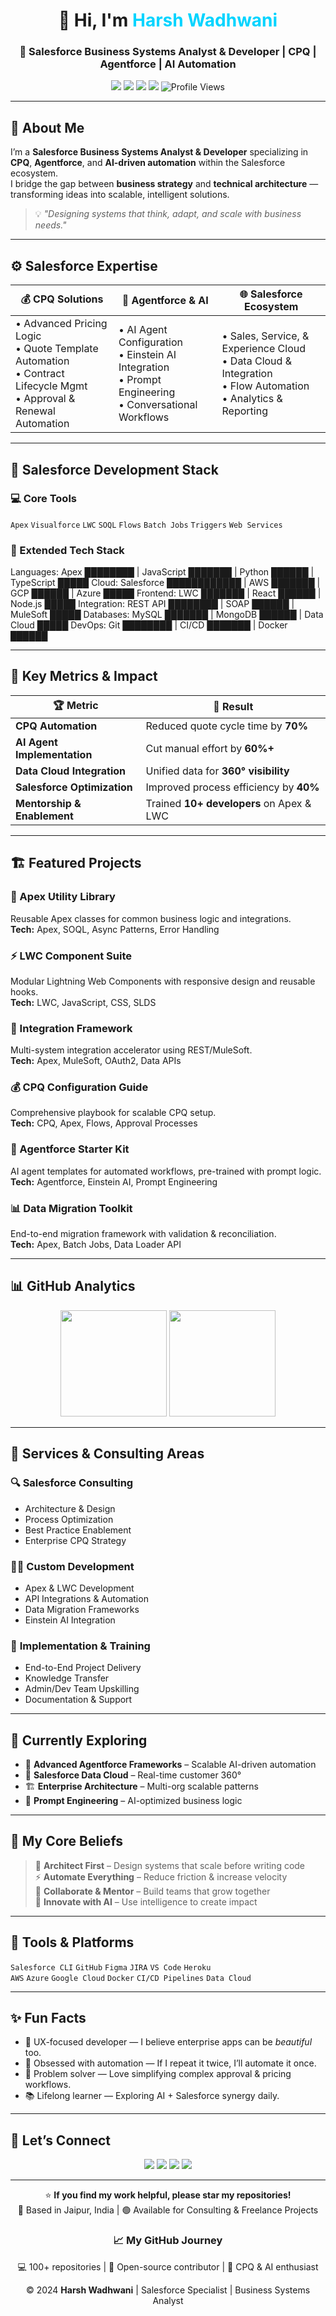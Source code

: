 <h1 align="center">👋 Hi, I'm <span style="color:#00D4FF;">Harsh Wadhwani</span></h1>
<h3 align="center">🚀 Salesforce Business Systems Analyst & Developer | CPQ | Agentforce | AI Automation</h3>

<p align="center">
  <a href="mailto:harshwadhwani711@gmail.com"><img src="https://img.shields.io/badge/Email-D14836?style=flat&logo=gmail&logoColor=white"/></a>
  <a href="https://linkedin.com/in/harshwadhwani"><img src="https://img.shields.io/badge/LinkedIn-0077B5?style=flat&logo=linkedin&logoColor=white"/></a>
  <a href="https://leetcode.com/harshwadhwani711"><img src="https://img.shields.io/badge/LeetCode-FFA500?style=flat&logo=leetcode&logoColor=white"/></a>
  <a href="https://www.codechef.com/users/harshw07"><img src="https://img.shields.io/badge/CodeChef-5B4E8C?style=flat&logo=codechef&logoColor=white"/></a>
  <img src="https://komarev.com/ghpvc/?username=harshwadhwani07&label=Profile%20Views&color=00a1de&style=flat-square" alt="Profile Views" />
</p>

---

## 🧠 About Me

I’m a **Salesforce Business Systems Analyst & Developer** specializing in **CPQ**, **Agentforce**, and **AI-driven automation** within the Salesforce ecosystem.  
I bridge the gap between **business strategy** and **technical architecture** — transforming ideas into scalable, intelligent solutions.

> 💡 *"Designing systems that think, adapt, and scale with business needs."*

---

## ⚙️ Salesforce Expertise

| 💰 CPQ Solutions | 🤖 Agentforce & AI | 🌐 Salesforce Ecosystem |
|------------------|-------------------|--------------------------|
| • Advanced Pricing Logic<br>• Quote Template Automation<br>• Contract Lifecycle Mgmt<br>• Approval & Renewal Automation | • AI Agent Configuration<br>• Einstein AI Integration<br>• Prompt Engineering<br>• Conversational Workflows | • Sales, Service, & Experience Cloud<br>• Data Cloud & Integration<br>• Flow Automation<br>• Analytics & Reporting |

---

## 🧩 Salesforce Development Stack

### 💻 Core Tools
`Apex` `Visualforce` `LWC` `SOQL` `Flows` `Batch Jobs` `Triggers` `Web Services`

### 🧱 Extended Tech Stack
Languages: Apex ████████ | JavaScript ███████ | Python ██████ | TypeScript █████
Cloud: Salesforce ████████████ | AWS ███████ | GCP ██████ | Azure █████
Frontend: LWC ███████ | React ██████ | Node.js █████
Integration: REST API ████████ | SOAP ██████ | MuleSoft █████
Databases: MySQL ███████ | MongoDB ██████ | Data Cloud █████
DevOps: Git ████████ | CI/CD ███████ | Docker ██████

---

## 🧠 Key Metrics & Impact

| 🏆 Metric | 🚀 Result |
|------------|-----------|
| **CPQ Automation** | Reduced quote cycle time by **70%** |
| **AI Agent Implementation** | Cut manual effort by **60%+** |
| **Data Cloud Integration** | Unified data for **360° visibility** |
| **Salesforce Optimization** | Improved process efficiency by **40%** |
| **Mentorship & Enablement** | Trained **10+ developers** on Apex & LWC |

---

## 🏗️ Featured Projects

### 🔧 Apex Utility Library  
Reusable Apex classes for common business logic and integrations.  
**Tech:** Apex, SOQL, Async Patterns, Error Handling  

### ⚡ LWC Component Suite  
Modular Lightning Web Components with responsive design and reusable hooks.  
**Tech:** LWC, JavaScript, CSS, SLDS  

### 🔗 Integration Framework  
Multi-system integration accelerator using REST/MuleSoft.  
**Tech:** Apex, MuleSoft, OAuth2, Data APIs  

### 💰 CPQ Configuration Guide  
Comprehensive playbook for scalable CPQ setup.  
**Tech:** CPQ, Apex, Flows, Approval Processes  

### 🤖 Agentforce Starter Kit  
AI agent templates for automated workflows, pre-trained with prompt logic.  
**Tech:** Agentforce, Einstein AI, Prompt Engineering  

### 📊 Data Migration Toolkit  
End-to-end migration framework with validation & reconciliation.  
**Tech:** Apex, Batch Jobs, Data Loader API  

---

## 📊 GitHub Analytics

<div align="center">
  <img height="170px" src="https://github-readme-stats.vercel.app/api?username=harshwadhwani07&show_icons=true&theme=dark&bg_color=0d1117&title_color=00d4ff&icon_color=00a1de&text_color=e0e6ed&hide_border=false" />
  <img height="170px" src="https://github-readme-stats.vercel.app/api/top-langs?username=harshwadhwani07&layout=compact&theme=dark&bg_color=0d1117&title_color=00d4ff&text_color=e0e6ed&border_color=00a1de" />
</div>

---

## 🧰 Services & Consulting Areas

### 🔍 **Salesforce Consulting**
- Architecture & Design  
- Process Optimization  
- Best Practice Enablement  
- Enterprise CPQ Strategy  

### 👨‍💻 **Custom Development**
- Apex & LWC Development  
- API Integrations & Automation  
- Data Migration Frameworks  
- Einstein AI Integration  

### 🧭 **Implementation & Training**
- End-to-End Project Delivery  
- Knowledge Transfer  
- Admin/Dev Team Upskilling  
- Documentation & Support  

---

## 🧠 Currently Exploring

- 🧬 **Advanced Agentforce Frameworks** – Scalable AI-driven automation  
- 🌊 **Salesforce Data Cloud** – Real-time customer 360°  
- 🏗️ **Enterprise Architecture** – Multi-org scalable patterns  
- 🤖 **Prompt Engineering** – AI-optimized business logic  

---

## 🎯 My Core Beliefs

> 🧠 **Architect First** – Design systems that scale before writing code  
> ⚡ **Automate Everything** – Reduce friction & increase velocity  
> 🤝 **Collaborate & Mentor** – Build teams that grow together  
> 🚀 **Innovate with AI** – Use intelligence to create impact  

---

## 🧩 Tools & Platforms

`Salesforce CLI` `GitHub` `Figma` `JIRA` `VS Code` `Heroku`  
`AWS` `Azure` `Google Cloud` `Docker` `CI/CD Pipelines` `Data Cloud`

---

## ✨ Fun Facts

- 🎨 UX-focused developer — I believe enterprise apps can be *beautiful* too.  
- 🚀 Obsessed with automation — If I repeat it twice, I’ll automate it once.  
- 🧩 Problem solver — Love simplifying complex approval & pricing workflows.  
- 📚 Lifelong learner — Exploring AI + Salesforce synergy daily.  

---

## 🤝 Let’s Connect

<p align="center">
  <a href="mailto:harshwadhwani711@gmail.com"><img src="https://img.shields.io/badge/Email-D14836?style=for-the-badge&logo=gmail&logoColor=white"/></a>
  <a href="https://linkedin.com/in/harshwadhwani"><img src="https://img.shields.io/badge/LinkedIn-0077B5?style=for-the-badge&logo=linkedin&logoColor=white"/></a>
  <a href="https://www.codechef.com/users/harshw07"><img src="https://img.shields.io/badge/CodeChef-5B4E8C?style=for-the-badge&logo=codechef&logoColor=white"/></a>
  <a href="https://leetcode.com/harshwadhwani711"><img src="https://img.shields.io/badge/LeetCode-FFA500?style=for-the-badge&logo=leetcode&logoColor=white"/></a>
</p>

---

<div align="center">

⭐ **If you find my work helpful, please star my repositories!**  
📍 Based in Jaipur, India | 🟢 Available for Consulting & Freelance Projects  

### 📈 My GitHub Journey  
💻 100+ repositories | 🚀 Open-source contributor | 🧩 CPQ & AI enthusiast  

© 2024 **Harsh Wadhwani** | Salesforce Specialist | Business Systems Analyst  

</div>
